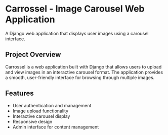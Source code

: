 # Carrossel - Image Carousel Web Application

A Django web application that displays user images using a carousel interface.

## Project Overview

Carrossel is a web application built with Django that allows users to upload and view images in an interactive carousel format. The application provides a smooth, user-friendly interface for browsing through multiple images.

## Features

- User authentication and management
- Image upload functionality
- Interactive carousel display
- Responsive design
- Admin interface for content management
